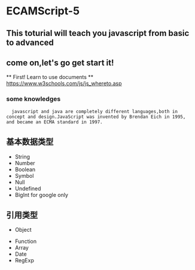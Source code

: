 # ECAMScript-5 
## This toturial will teach you javascript from basic to advanced 
## come on,let's go get start it!

** First! Learn to use documents **
https://www.w3schools.com/js/js_whereto.asp

### some knowledges
```
  javascript and java are completely different languages,both in concept and design.JavaScript was invented by Brendan Eich in 1995, and became an ECMA standard in 1997.
```

## 基本数据类型
+ String
+ Number
+ Boolean
+ Symbol
+ Null
+ Undefined
+ BigInt    for google only

## 引用类型
+ Object
 - Function
 - Array
 - Date
 - RegExp
